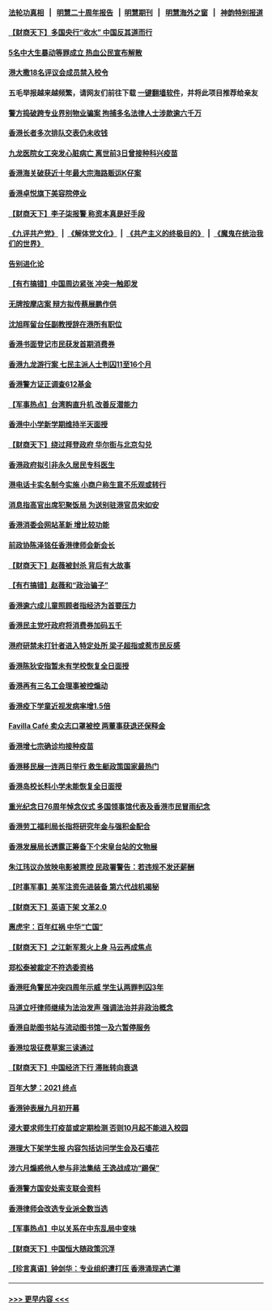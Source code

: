 #### [法轮功真相](https://github.com/gfw-breaker/truth/blob/master/README.md?t=0) &nbsp;&nbsp;|&nbsp;&nbsp; [明慧二十周年报告](https://github.com/gfw-breaker/mh-reports/blob/master/README.md?t=0) &nbsp;&nbsp;|&nbsp;&nbsp;[明慧期刊](https://github.com/gfw-breaker/mh-qikan) &nbsp;&nbsp;|&nbsp;&nbsp; [明慧海外之窗](https://github.com/gfw-breaker/mh-news/blob/master/README.md?t=0) &nbsp;&nbsp;|&nbsp;&nbsp; [神韵特别报道](https://github.com/gfw-breaker/mh-news/blob/master/shenyun.md?t=0)
#### [【财商天下】多国央行“收水” 中国反其道而行](../pages/nsc415/n13208754.md?t=09041751) 
#### [5名中大生暴动等罪成立 热血公民宣布解散](../pages/nsc415/n13208306.md?t=09041751) 
#### [港大撒18名评议会成员禁入校令](../pages/nsc415/n13206887.md?t=09041751) 
#### 五毛举报越来越频繁，请网友们前往下载 [一键翻墙软件](https://github.com/gfw-breaker/ssr-accounts)，并将此项目推荐给亲友
#### [警方捣破跨专业界别物业骗案 拘捕多名法律人士涉款逾六千万](../pages/nsc415/n13206860.md?t=09041751) 
#### [香港长者多次排队交表仍未收钱](../pages/nsc415/n13206820.md?t=09041751) 
#### [九龙医院女工突发心脏病亡 离世前3日曾接种科兴疫苗](../pages/nsc415/n13206776.md?t=09041751) 
#### [香港海关破获近十年最大宗海路贩运K仔案](../pages/nsc415/n13206733.md?t=09041751) 
#### [香港卓悦旗下美容院停业](../pages/nsc415/n13206666.md?t=09041751) 
#### [【财商天下】李子柒报警 称资本真是好手段](../pages/nsc415/n13205829.md?t=09041751) 
#### [《九评共产党》](https://github.com/begood0513/9ping.md/blob/master/README.md) &nbsp;|&nbsp; [《解体党文化》](../../../../jtdwh.md/blob/master/README.md)  &nbsp;|&nbsp; [《共产主义的终极目的》](../../../../gczydzjmd.md/blob/master/README.md) &nbsp;|&nbsp; [《魔鬼在统治我们的世界》](../../../../mgztzwmdsj.md/blob/master/README.md) 
#### [告别进化论](../pages/nsc415/n13196066.md?t=09041751) 
#### [【有冇搞错】中国周边紧张 冲突一触即发](../pages/nsc415/n13203646.md?t=09041751) 
#### [无牌按摩店案 辩方拟传蔡展鹏作供](../pages/nsc415/n13204103.md?t=09041751) 
#### [沈旭晖留台任副教授辞在港所有职位](../pages/nsc415/n13204114.md?t=09041751) 
#### [香港书面登记市民获发首期消费券](../pages/nsc415/n13204085.md?t=09041751) 
#### [香港九龙游行案 七民主派人士判囚11至16个月](../pages/nsc415/n13204058.md?t=09041751) 
#### [香港警方证正调查612基金](../pages/nsc415/n13204037.md?t=09041751) 
#### [【军事热点】台湾购直升机 改善反潜能力](../pages/nsc415/n13203392.md?t=09041751) 
#### [香港中小学新学期维持半天面授](../pages/nsc415/n13203936.md?t=09041751) 
#### [【财商天下】绕过拜登政府 华尔街与北京勾兑](../pages/nsc415/n13203346.md?t=09041751) 
#### [香港政府拟引非永久居民专科医生](../pages/nsc415/n13201553.md?t=09041751) 
#### [港电话卡实名制今实施 小商户称生意不乐观或转行](../pages/nsc415/n13201495.md?t=09041751) 
#### [消息指高官出席犯聚饭局 为送别驻港官员宋如安](../pages/nsc415/n13201536.md?t=09041751) 
#### [香港消委会网站革新 增比较功能](../pages/nsc415/n13201513.md?t=09041751) 
#### [前政协陈泽铭任香港律师会新会长](../pages/nsc415/n13201478.md?t=09041751) 
#### [【财商天下】赵薇被封杀 背后有大故事](../pages/nsc415/n13200381.md?t=09041751) 
#### [【有冇搞错】赵薇和“政治骗子”](../pages/nsc415/n13198427.md?t=09041751) 
#### [香港逾六成儿童照顾者指经济为首要压力](../pages/nsc415/n13198753.md?t=09041751) 
#### [香港民主党吁政府将消费券加码五千](../pages/nsc415/n13198742.md?t=09041751) 
#### [港府研禁未打针者进入特定处所 梁子超指或惹市民反感](../pages/nsc415/n13198720.md?t=09041751) 
#### [香港陈狄安指暂未有学校恢复全日面授](../pages/nsc415/n13198706.md?t=09041751) 
#### [香港再有三名工会理事被控煽动](../pages/nsc415/n13198690.md?t=09041751) 
#### [香港疫下学童近视发病率增1.5倍](../pages/nsc415/n13198654.md?t=09041751) 
#### [Favilla Café 卖众志口罩被控 两董事获退还保释金](../pages/nsc415/n13198626.md?t=09041751) 
#### [香港增七宗确诊均接种疫苗](../pages/nsc415/n13196504.md?t=09041751) 
#### [香港移民展一连两日举行 救生艇政策国家最热门](../pages/nsc415/n13196489.md?t=09041751) 
#### [香港岛校长料小学未能恢复全日面授](../pages/nsc415/n13196496.md?t=09041751) 
#### [重光纪念日76周年悼念仪式 多国领事馆代表及香港市民冒雨纪念](../pages/nsc415/n13196471.md?t=09041751) 
#### [香港劳工福利局长指将研究年金与强积金配合](../pages/nsc415/n13196481.md?t=09041751) 
#### [香港发展局长透露正筹备下个宋皇台站的文物展](../pages/nsc415/n13196461.md?t=09041751) 
#### [朱江玮议办放映电影被票控 民政署警告：若违规不发还薪酬](../pages/nsc415/n13196390.md?t=09041751) 
#### [【时事军事】美军注资先进装备 第六代战机揭秘](../pages/nsc415/n13194464.md?t=09041751) 
#### [【财商天下】英语下架 文革2.0](../pages/nsc415/n13194436.md?t=09041751) 
#### [惠虎宇：百年红祸 中华“亡国”](../pages/nsc415/n13192762.md?t=09041751) 
#### [【财商天下】之江新军惹火上身 马云再成焦点](../pages/nsc415/n13192636.md?t=09041751) 
#### [郑松泰被裁定不符选委资格](../pages/nsc415/n13190831.md?t=09041751) 
#### [香港旺角警民冲突四周年示威 学生认两罪判囚3年](../pages/nsc415/n13190866.md?t=09041751) 
#### [马道立吁律师继续为法治发声 强调法治并非政治概念](../pages/nsc415/n13190841.md?t=09041751) 
#### [香港自助图书站与流动图书馆一及六暂停服务](../pages/nsc415/n13190803.md?t=09041751) 
#### [香港垃圾征费草案三读通过](../pages/nsc415/n13190767.md?t=09041751) 
#### [【财商天下】中国经济下行 滞胀转向衰退](../pages/nsc415/n13189910.md?t=09041751) 
#### [百年大梦：2021 终点](../pages/nsc415/n13190519.md?t=09041751) 
#### [香港钟表展九月初开幕](../pages/nsc415/n13188132.md?t=09041751) 
#### [浸大要求师生打疫苗或定期检测 否则10月起不能进入校园](../pages/nsc415/n13188077.md?t=09041751) 
#### [港理大下架学生报 内容包括访问学生会及石墙花](../pages/nsc415/n13188101.md?t=09041751) 
#### [涉六月煽惑他人参与非法集结 王逸战成功“踢保”](../pages/nsc415/n13188071.md?t=09041751) 
#### [香港警方国安处索支联会资料](../pages/nsc415/n13188039.md?t=09041751) 
#### [香港律师会改选专业派全数当选](../pages/nsc415/n13188016.md?t=09041751) 
#### [【军事热点】中以关系在中东乱局中变味](../pages/nsc415/n13187249.md?t=09041751) 
#### [【财商天下】中国恒大随政策沉浮](../pages/nsc415/n13187191.md?t=09041751) 
#### [【珍言真语】钟剑华：专业组织遭打压 香港涌现逃亡潮](../pages/nsc415/n13186640.md?t=09041751) 

----
#### [ >>> 更早内容 <<< ](../indexes/nsc415-earlier.md)
